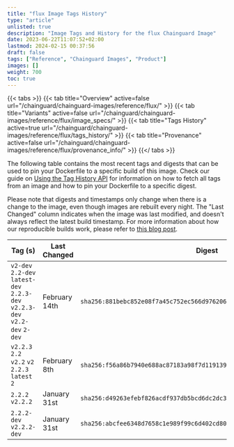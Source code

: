 ```yaml
---
title: "flux Image Tags History"
type: "article"
unlisted: true
description: "Image Tags and History for the flux Chainguard Image"
date: 2023-06-22T11:07:52+02:00
lastmod: 2024-02-15 00:37:56
draft: false
tags: ["Reference", "Chainguard Images", "Product"]
images: []
weight: 700
toc: true
---
```


{{< tabs >}}
{{< tab title="Overview" active=false url="/chainguard/chainguard-images/reference/flux/" >}}
{{< tab title="Variants" active=false url="/chainguard/chainguard-images/reference/flux/image_specs/" >}}
{{< tab title="Tags History" active=true url="/chainguard/chainguard-images/reference/flux/tags_history/" >}}
{{< tab title="Provenance" active=false url="/chainguard/chainguard-images/reference/flux/provenance_info/" >}}
{{</ tabs >}}

The following table contains the most recent tags and digests that can be used to pin your Dockerfile to a specific build of this image. Check our guide on [Using the Tag History API](/chainguard/chainguard-images/using-the-tag-history-api/) for information on how to fetch all tags from an image and how to pin your Dockerfile to a specific digest.

Please note that digests and timestamps only change when there is a change to the image, even though images are rebuilt every night. The "Last Changed" column indicates when the image was last modified, and doesn't always reflect the latest build timestamp. For more information about how our reproducible builds work, please refer to [this blog post](https://www.chainguard.dev/unchained/reproducing-chainguards-reproducible-image-builds).

| Tag (s)                                                                      | Last Changed  | Digest                                                                    |
|------------------------------------------------------------------------------|---------------|---------------------------------------------------------------------------|
|  `v2-dev` `2.2-dev` `latest-dev` `2.2.3-dev` `v2.2.3-dev` `v2.2-dev` `2-dev` | February 14th | `sha256:881bebc852e08f7a45c752ec566d97620657a2353165e23f882f19f52aa22fe8` |
|  `v2.2.3` `2.2` `v2.2` `v2` `2.2.3` `latest` `2`                             | February 8th  | `sha256:f56a86b7940e688ac87183a98f7d11913911453c25bbf27da06e6bd45c18bffa` |
|  `2.2.2` `v2.2.2`                                                            | January 31st  | `sha256:d49263efebf826acdf937db5bcd6dc2dc35a41aa7c7d882fb0451865a14ee479` |
|  `2.2.2-dev` `v2.2.2-dev`                                                    | January 31st  | `sha256:abcfee6348d7658c1e989f99c6d402cd800b4b062b190a31da79b41628f28ec1` |

